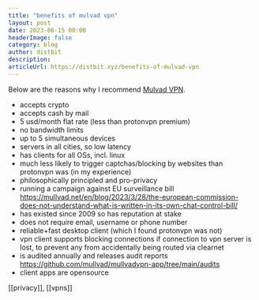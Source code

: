 ```yaml
---
title: "benefits of mulvad vpn"
layout: post
date: 2023-06-15 00:00
headerImage: false
category: blog
author: distbit
description:
articleUrl: https://distbit.xyz/benefits-of-mulvad-vpn
---
```


Below are the reasons why I recommend [Mulvad VPN](https://mullvad.net/).
- accepts crypto
- accepts cash by mail
- 5 usd/month flat rate (less than protonvpn premium)
- no bandwidth limits
- up to 5 simultaneous devices
- servers in all cities, so low latency
- has clients for all OSs, incl. linux
- much less likely to trigger captchas/blocking by websites than protonvpn was (in my experience)
- philosophically principled and pro-privacy
- running a campaign against EU surveillance bill https://mullvad.net/en/blog/2023/3/28/the-european-commission-does-not-understand-what-is-written-in-its-own-chat-control-bill/
- has existed since 2009 so has reputation at stake
- does not require email, username or phone number
- reliable+fast desktop client (which I found protonvpn was not)
- vpn client supports blocking connections if connection to vpn server is lost, to prevent any from accidentally being routed via clearnet
- is audited annually and releases audit reports https://github.com/mullvad/mullvadvpn-app/tree/main/audits
- client apps are opensource


[[privacy]], [[vpns]]